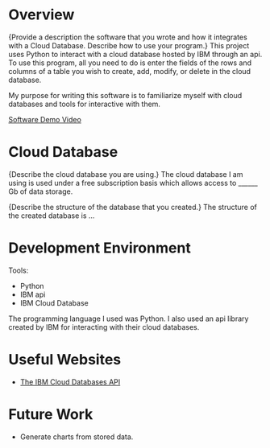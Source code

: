 # Overview

{Provide a description the software that you wrote and how it integrates with a Cloud Database.  Describe how to use your program.}
This project uses Python to interact with a cloud database hosted by IBM through an api. To use this program, all you need to do is 
enter the fields of the rows and columns of a table you wish to create, add, modify, or delete in the cloud database.

My purpose for writing this software is to familiarize myself with cloud databases and tools for interactive with them.

[Software Demo Video](https://youtu.be/hHs5CJGrcdM)

# Cloud Database

{Describe the cloud database you are using.}
The cloud database I am using is used under a free subscription basis which allows access to ______ Gb of data storage.

{Describe the structure of the database that you created.}
The structure of the created database is ...

# Development Environment

Tools:
* Python
* IBM api
* IBM Cloud Database

The programming language I used was Python.
I also used an api library created by IBM for interacting with their cloud databases.

# Useful Websites

* [The IBM Cloud Databases API](https://cloud.ibm.com/apidocs/cloud-databases-api/cloud-databases-api-v5)

# Future Work

* Generate charts from stored data.
